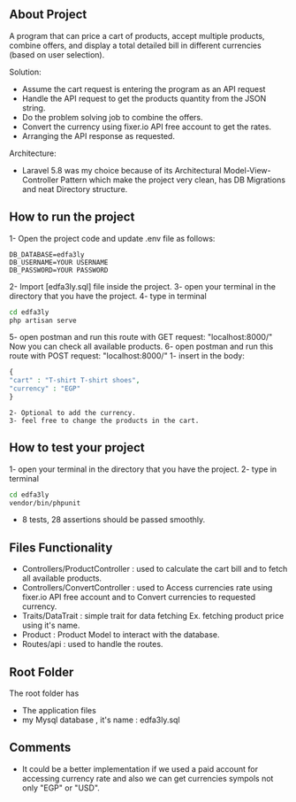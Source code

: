 
## About Project

A program that can price a cart of products, accept multiple products, combine offers, and display a total detailed bill in different currencies (based on user selection).

Solution:
- Assume the cart request is entering the program as an API request
- Handle the API request to get the products quantity from the JSON string.
- Do the problem solving job to combine the offers.
- Convert the currency using fixer.io API free account to get the rates.
- Arranging the API response as requested.

Architecture:
- Laravel 5.8 was my choice because of its Architectural Model-View-Controller Pattern which make the project very clean, has DB Migrations and neat Directory structure.

## How to run the project

1- Open the project code and update .env file as follows:
```
DB_DATABASE=edfa3ly
DB_USERNAME=YOUR USERNAME
DB_PASSWORD=YOUR PASSWORD
```
2- Import [edfa3ly.sql] file inside the project.
3- open your terminal in the directory that you have the project.
4- type in terminal 
```bash
cd edfa3ly
php artisan serve
```
5- open postman and run this route with GET request:
	"localhost:8000/"
	Now you can check all available products.
6- open postman and run this route with POST request:
	"localhost:8000/"
	1- insert in the body:
``` php
{
"cart" : "T-shirt T-shirt shoes",
"currency" : "EGP"
}
```	
	2- Optional to add the currency.
	3- feel free to change the products in the cart.

## How to test your project

1- open your terminal in the directory that you have the project.
2- type in terminal 
```bash
cd edfa3ly
vendor/bin/phpunit
```
- 8 tests, 28 assertions should be passed smoothly.

## Files Functionality

- Controllers/ProductController : used to calculate the cart bill and to fetch all available products. 
- Controllers/ConvertController : used to Access currencies rate using fixer.io API free account and to Convert currencies to requested currency.
- Traits/DataTrait : simple trait for data fetching Ex. fetching product price using it's name.
- Product : Product Model to interact with the database.
- Routes/api : used to handle the routes.

## Root Folder

The root folder has
- The application files
- my Mysql database , it's name : edfa3ly.sql

## Comments

- It could be a better implementation if we used a paid account for accessing currency rate and also we can get currencies sympols not only "EGP" or "USD".
